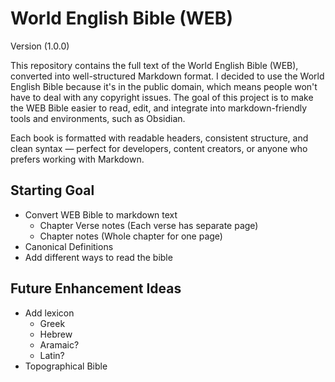 # World English Bible (WEB)
Version (1.0.0)

This repository contains the full text of the World English Bible (WEB), converted into well-structured Markdown format. I decided to use the World English Bible because it's in the public domain, which means people won't have to deal with any copyright issues. The goal of this project is to make the WEB Bible easier to read, edit, and integrate into markdown-friendly tools and environments, such as Obsidian.

Each book is formatted with readable headers, consistent structure, and clean syntax — perfect for developers, content creators, or anyone who prefers working with Markdown.

## Starting Goal
- Convert WEB Bible to markdown text
  - Chapter Verse notes (Each verse has separate page)
  - Chapter notes (Whole chapter for one page)
- Canonical Definitions
- Add different ways to read the bible

## Future Enhancement Ideas
- Add lexicon
  - Greek
  - Hebrew
  - Aramaic?
  - Latin?
- Topographical Bible
